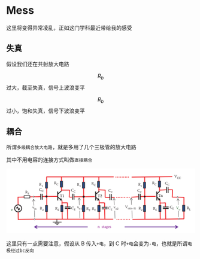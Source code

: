 # Mess

这里将变得异常凌乱，正如这门学科最近带给我的感受

## 失真

假设我们还在共射放大电路

$$R_b$$ 过大，截至失真，信号上波浪变平

$$R_b$$ 过小，饱和失真，信号下波浪变平

## 耦合

所谓`多级耦合放大电路`，就是多用了几个三极管的放大电路

其中不用电容的连接方式叫做`直接耦合`

![](../../.gitbook/assets/n_stages_common_emitter_amplifiers%20%281%29.png)

这里只有一点需要注意，假设从 B 传入`+电`，到 C 时`+电`会变为`-电`，也就是所谓`电极经过bc反向`

